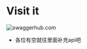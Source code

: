 # Visit it
![swaggerhub.com](https://app.swaggerhub.com/apis/ba818/open-api/1.0.0)

* 各位有空就往里面补充api吧
